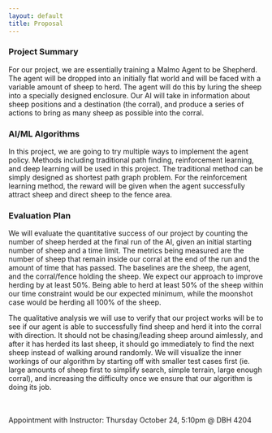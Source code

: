 ```yaml
---
layout: default
title: Proposal
---
```


### Project Summary
For our project, we are essentially training a Malmo Agent to be Shepherd. The agent will be dropped into an initially flat world and will be faced with a variable amount of sheep to herd. The agent will do this by luring the sheep into a specially designed enclosure. Our AI will take in information about sheep positions and a destination (the corral), and produce a series of actions to bring as many sheep as possible into the corral.

### AI/ML Algorithms
In this project, we are going to try multiple ways to implement the agent policy. Methods including traditional path finding, reinforcement learning, and deep learning will be used in this project. The traditional method can be simply designed as shortest path graph problem. For the reinforcement learning method, the reward will be given when the agent successfully attract sheep and direct sheep to the fence area.

### Evaluation Plan
We will evaluate the quantitative success of our project by counting the number of sheep herded at the final run of the AI, given an initial starting number of sheep and a time limit. The metrics being measured are the number of sheep that remain inside our corral at the end of the run and the amount of time that has passed. The baselines are the sheep, the agent, and the corral/fence holding the sheep. We expect our approach to improve herding by at least 50%. Being able to herd at least 50% of the sheep within our time constraint would be our expected minimum, while the moonshot case would be herding all 100% of the sheep.

The qualitative analysis we will use to verify that our project works will be to see if our agent is able to successfully find sheep and herd it into the corral with direction. It should not be chasing/leading sheep around aimlessly, and after it has herded its last sheep, it should go immediately to find the next sheep instead of walking around randomly. We will visualize the inner workings of our algorithm by starting off with smaller test cases first (ie. large amounts of sheep first to simplify search, simple terrain, large enough corral), and increasing the difficulty once we ensure that our algorithm is doing its job.

<br/><br/>
Appointment with Instructor: Thursday October 24, 5:10pm @ DBH 4204
